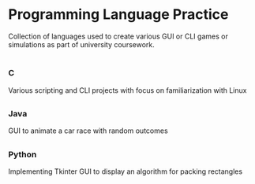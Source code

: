 # Programming Language Practice
Collection of languages used to create various GUI or CLI games or simulations as part of university coursework.
#
### C
Various scripting and CLI projects with focus on familiarization with Linux
##
### Java
GUI to animate a car race with random outcomes
##
### Python
Implementing Tkinter GUI to display an algorithm for packing rectangles 
